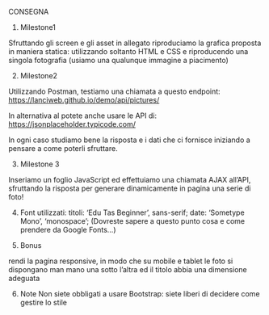 CONSEGNA

1. Milestone1

Sfruttando gli screen e gli asset in allegato riproduciamo la grafica proposta in maniera statica: utilizzando soltanto HTML e CSS e riproducendo una singola fotografia (usiamo una qualunque immagine a piacimento)

2. Milestone2

Utilizzando Postman, testiamo una chiamata a questo endpoint:
https://lanciweb.github.io/demo/api/pictures/

In alternativa al potete anche usare le API di:
https://jsonplaceholder.typicode.com/

In ogni caso studiamo bene la risposta e i dati che ci fornisce iniziando a pensare a come poterli sfruttare.

3. Milestone 3

Inseriamo un foglio JavaScript ed effettuiamo una chiamata AJAX all’API, sfruttando la risposta per generare dinamicamente in pagina una serie di foto!

4. Font utilizzati:
titoli: ‘Edu Tas Beginner’, sans-serif;
date: ‘Sometype Mono’, ‘monospace’;
(Dovreste sapere a questo punto cosa e come prendere da Google Fonts…)

5. Bonus

rendi la pagina responsive, in modo che su mobile e tablet le foto si dispongano man mano una sotto l’altra ed il titolo abbia una dimensione adeguata

6. Note
Non siete obbligati a usare Bootstrap: siete liberi di decidere come gestire lo stile